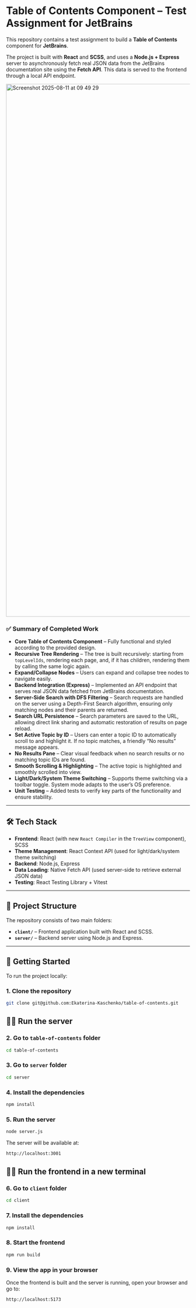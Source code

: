 # Table of Contents Component – Test Assignment for JetBrains

This repository contains a test assignment to build a **Table of Contents** component for **JetBrains**.

The project is built with **React** and **SCSS**, and uses a **Node.js + Express** server to asynchronously fetch real JSON data from the JetBrains documentation site using the **Fetch API**. This data is served to the frontend through a local API endpoint.

<img width="2382" height="1456" alt="Screenshot 2025-08-11 at 09 49 29" src="https://github.com/user-attachments/assets/5264a10e-34aa-4bfd-a2e7-f1b4d4fb6cee" />

### ✅ Summary of Completed Work

- **Core Table of Contents Component** – Fully functional and styled according to the provided design.
- **Recursive Tree Rendering** – The tree is built recursively: starting from `topLevelIds`, rendering each page, and, if it has children, rendering them by calling the same logic again.
- **Expand/Collapse Nodes** – Users can expand and collapse tree nodes to navigate easily.
- **Backend Integration (Express)** – Implemented an API endpoint that serves real JSON data fetched from JetBrains documentation.
- **Server-Side Search with DFS Filtering** – Search requests are handled on the server using a Depth-First Search algorithm, ensuring only matching nodes and their parents are returned.
- **Search URL Persistence** – Search parameters are saved to the URL, allowing direct link sharing and automatic restoration of results on page reload.
- **Set Active Topic by ID** – Users can enter a topic ID to automatically scroll to and highlight it. If no topic matches, a friendly “No results” message appears.
- **No Results Pane** – Clear visual feedback when no search results or no matching topic IDs are found.
- **Smooth Scrolling & Highlighting** – The active topic is highlighted and smoothly scrolled into view.
- **Light/Dark/System Theme Switching** – Supports theme switching via a toolbar toggle. System mode adapts to the user’s OS preference.
- **Unit Testing** – Added tests to verify key parts of the functionality and ensure stability.

---

## 🛠 Tech Stack

- **Frontend**: React (with new `React Compiler` in the `TreeView` component), SCSS
- **Theme Management**: React Context API (used for light/dark/system theme switching)
- **Backend**: Node.js, Express
- **Data Loading**: Native Fetch API (used server-side to retrieve external JSON data)
- **Testing**: React Testing Library + Vitest

---

## 📁 Project Structure

The repository consists of two main folders:

- **`client/`** – Frontend application built with React and SCSS.
- **`server/`** – Backend server using Node.js and Express.

---

## 🚀 Getting Started

To run the project locally:

### 1. Clone the repository

```bash
git clone git@github.com:Ekaterina-Kaschenko/table-of-contents.git
```

## 📡📡 Run the server

### 2. Go to `table-of-contents` folder

```bash
cd table-of-contents
```

### 3. Go to `server` folder

```bash
cd server
```

### 4. Install the dependencies

```bash
npm install
```

### 5. Run the server

```bash
node server.js
```

The server will be available at:

```bash
http://localhost:3001
```

## 🎨🎨 Run the frontend in a new terminal

### 6. Go to `client` folder

```bash
cd client
```

### 7. Install the dependencies

```bash
npm install
```

### 8. Start the frontend

```bash
npm run build
```

### 9. View the app in your browser

Once the frontend is built and the server is running, open your browser and go to:

```bash
http://localhost:5173
```
